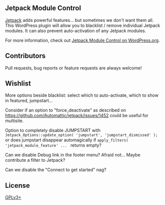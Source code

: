 ## Jetpack Module Control

[Jetpack](https://wordpress.org/plugins/jetpack/) adds powerful features... but sometimes we don't want them all. This WordPress plugin will allow you to blacklist / remove individual Jetpack modules. It can also prevent auto-activation of any Jetpack modules.

For more information, check out [Jetpack Module Control on WordPress.org](https://wordpress.org/plugins/jetpack-module-control/).

## Contributors

Pull requests, bug reports or feature requests are always welcome!

## Wishlist

More options beside blacklist: select which to auto-activate, which to show in featured, jumpstart...

Consider if an option to "force_deactivate" as described on https://github.com/Automattic/jetpack/issues/1452 could be useful for multisite.

Option to completely disable JUMPSTART with `Jetpack_Options::update_option( 'jumpstart', 'jumpstart_dismissed' );` or does jumpstart disappear automagically if `apply_filters( 'jetpack_module_feature' ... ` returns empty?

Can we disable Debug link in the footer menu? Afraid not... Maybe contribute a filter to Jetpack?

Can we disable the "Connect to get started" nag?

## License

[GPLv3+](http://www.gnu.org/licenses/gpl-3.0.html)
